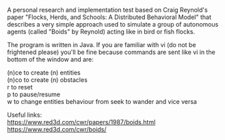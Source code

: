 A personal research and implementation test based on Craig Reynold's paper "Flocks, Herds, and Schools: A Distributed Behavioral Model" that describes a very simple approach used to simulate a group of autonomous agents (called "Boids" by Reynold) acting like in bird or fish flocks.  

The program is written in Java. If you are familiar with vi (do not be frightened please) you'll be fine because commands are sent like vi in the bottom of the window and are:  

(n)ce       to create (n) entities  
(n)co       to create (n) obstacles  
r           to reset  
p           to pause/resume  
w           to change entities behaviour from seek to wander and vice versa  
  
Useful links:  
https://www.red3d.com/cwr/papers/1987/boids.html  
https://www.red3d.com/cwr/boids/  
